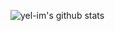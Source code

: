 ![yel-im's github stats](https://github-readme-stats.vercel.app/api?username=yel-im&show_icons=true&theme=radical)
